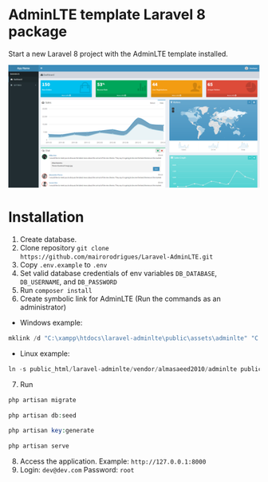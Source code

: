 # AdminLTE template Laravel 8 package

Start a new Laravel 8 project with the AdminLTE template installed.

<img src="public/img/config/dashboard.png">

# Installation

1) Create database.
2) Clone repository `git clone https://github.com/mairorodrigues/Laravel-AdminLTE.git`
3) Copy `.env.example` to `.env`
4) Set valid database credentials of env variables `DB_DATABASE`, `DB_USERNAME`, and `DB_PASSWORD`
5) Run `composer install`
6) Create symbolic link for AdminLTE (Run the commands as an administrator)

- Windows example:
  
 ```php
 mklink /d "C:\xampp\htdocs\laravel-adminlte\public\assets\adminlte" "C:\xampp\htdocs\laravel-adminlte\vendor\almasaeed2010\adminlte"
 ```
 
 - Linux example:    
    
```php
ln -s public_html/laravel-adminlte/vendor/almasaeed2010/adminlte public_html/laravel-adminlte/public/assets/adminlte
```
7) Run
```php
php artisan migrate
```
```php
php artisan db:seed
```
```php
php artisan key:generate
```
```php
php artisan serve
```
8) Access the application. Example: `http://127.0.0.1:8000`
9) Login: `dev@dev.com` Password: `root`

